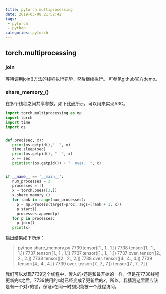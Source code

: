 ```yaml
---
title: pytorch multiprocessing
date: 2019-05-08 21:52:42
tags:
 - pytorch
 - python
categories: pytorch
---
```


## torch.multiprocessing
### join
等待调用join()方法的线程执行完毕，然后继续执行。
可参见github[官方demo](https://github.com/mxxhcm/myown_code/tree/master/pytorch/tutorials/multiprocess_torch/mnist_hogwild)。

### share_memory\_()
在多个线程之间共享参数，如下[代码](https://github.com/mxxhcm/myown_code/blob/master/pytorch/tutorials/multiprocess_torch/share_memory.py)所示。可以用来实现A3C。
``` python
import torch.multiprocessing as mp
import torch
import time
import os


def proc(sec, x):
   print(os.getpid(),"  ", x)
   time.sleep(sec)
   print(os.getpid(), "  ", x)
   x += sec
   print(str(os.getpid()) + "  over.  ", x)


if __name__ == '__main__':
   num_processes = 3
   processes = []
   x = torch.ones([3,])
   x.share_memory_()
   for rank in range(num_processes):
     p = mp.Process(target=proc, args=(rank + 1, x))
     p.start() 
     processes.append(p)
   for p in processes:
     p.join()
   print(x)
```
输出结果如下所示：
> python share_memory.py 
7739    tensor([1., 1., 1.])
7738    tensor([1., 1., 1.])
7737    tensor([1., 1., 1.])
7737    tensor([1., 1., 1.])
7737  over.   tensor([2., 2., 2.])
7738    tensor([2., 2., 2.])
7738  over.   tensor([4., 4., 4.])
7739    tensor([4., 4., 4.])
7739  over.   tensor([7., 7., 7.])
tensor([7., 7., 7.])

我们可以发现$7739$这个线程中，传入的$x$还是和最开始的一样，但是在$7738$线程更新完$x$之后，$7739$使用的$x$就已经变成了更新后的$x$。所以，我猜测这里面应该是有一个对$x$的锁，保证$x$在同一时刻只能被一个线程访问。


